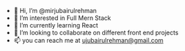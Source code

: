 - 👋 Hi, I’m @mirjubairulrehman
- 👀 I’m interested in Full Mern Stack
- 🌱 I’m currently learning React
- 💞️ I’m looking to collaborate on different front end projects
- 📫 you can reach me at  ujubairulrehman@gmail.com

<!---
mirjubair/mirjubair is a ✨ special ✨ repository because its `README.md` (this file) appears on your GitHub profile.
You can click the Preview link to take a look at your changes.
--->

